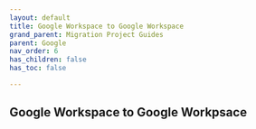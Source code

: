 ```yaml
---
layout: default
title: Google Workspace to Google Workspace
grand_parent: Migration Project Guides
parent: Google
nav_order: 6
has_children: false
has_toc: false

---
```


## Google Workspace to Google Workpsace
